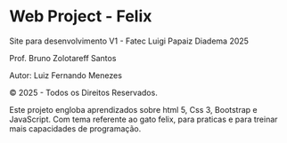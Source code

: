 # Web Project - Felix
Site para desenvolvimento V1 - Fatec Luigi Papaiz Diadema 2025




Prof. Bruno Zolotareff Santos 




Autor: Luiz Fernando Menezes


© 2025 - Todos os Direitos Reservados.


Este projeto engloba aprendizados sobre html 5, Css 3, Bootstrap e JavaScript. Com tema referente ao gato felix, para praticas e para treinar mais capacidades de programação. 
